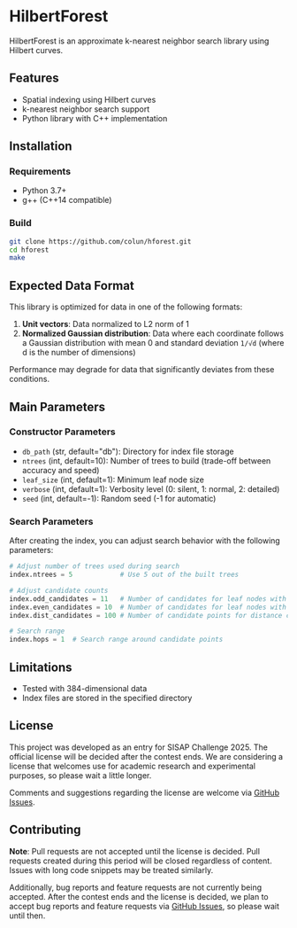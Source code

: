 # HilbertForest

HilbertForest is an approximate k-nearest neighbor search library using Hilbert curves.

## Features

- Spatial indexing using Hilbert curves
- k-nearest neighbor search support
- Python library with C++ implementation

## Installation

### Requirements

- Python 3.7+
- g++ (C++14 compatible)

### Build

```bash
git clone https://github.com/colun/hforest.git
cd hforest
make
```

## Expected Data Format

This library is optimized for data in one of the following formats:

1. **Unit vectors**: Data normalized to L2 norm of 1
2. **Normalized Gaussian distribution**: Data where each coordinate follows a Gaussian distribution with mean 0 and standard deviation `1/√d` (where d is the number of dimensions)

Performance may degrade for data that significantly deviates from these conditions.

## Main Parameters

### Constructor Parameters

- `db_path` (str, default="db"): Directory for index file storage
- `ntrees` (int, default=10): Number of trees to build (trade-off between accuracy and speed)
- `leaf_size` (int, default=1): Minimum leaf node size
- `verbose` (int, default=1): Verbosity level (0: silent, 1: normal, 2: detailed)
- `seed` (int, default=-1): Random seed (-1 for automatic)

### Search Parameters

After creating the index, you can adjust search behavior with the following parameters:

```python
# Adjust number of trees used during search
index.ntrees = 5            # Use 5 out of the built trees

# Adjust candidate counts
index.odd_candidates = 11   # Number of candidates for leaf nodes with odd size
index.even_candidates = 10  # Number of candidates for leaf nodes with even size
index.dist_candidates = 100 # Number of candidate points for distance calculation

# Search range
index.hops = 1  # Search range around candidate points
```

## Limitations

- Tested with 384-dimensional data
- Index files are stored in the specified directory

## License

This project was developed as an entry for SISAP Challenge 2025.
The official license will be decided after the contest ends.
We are considering a license that welcomes use for academic research and experimental purposes, so please wait a little longer.

Comments and suggestions regarding the license are welcome via [GitHub Issues](https://github.com/colun/hforest/issues).

## Contributing

**Note**: Pull requests are not accepted until the license is decided.
Pull requests created during this period will be closed regardless of content.
Issues with long code snippets may be treated similarly.

Additionally, bug reports and feature requests are not currently being accepted.
After the contest ends and the license is decided, we plan to accept bug reports and feature requests via [GitHub Issues](https://github.com/colun/hforest/issues), so please wait until then.